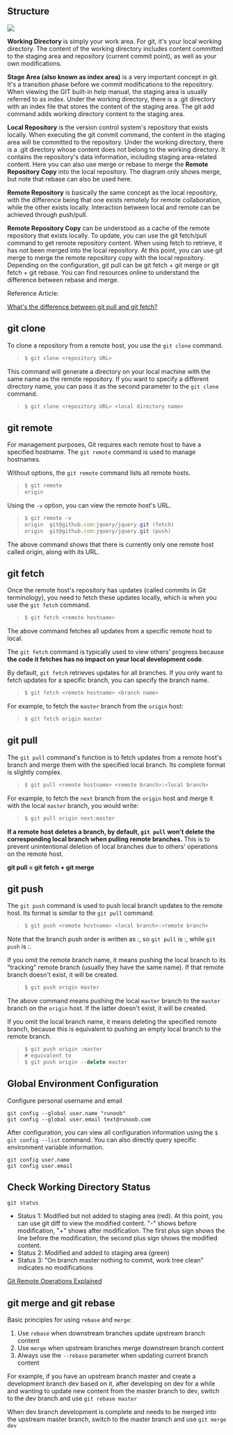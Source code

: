 ## Structure

![](https://pic2.zhimg.com/80/v2-af3bf6fee935820d481853e452ed2d55_720w.jpg?source=1940ef5c)

**Working Directory** is simply your work area. For git, it's your local working directory. The content of the working directory includes content committed to the staging area and repository (current commit point), as well as your own modifications.

**Stage Area (also known as index area)** is a very important concept in git. It's a transition phase before we commit modifications to the repository. When viewing the GIT built-in help manual, the staging area is usually referred to as index. Under the working directory, there is a .git directory with an index file that stores the content of the staging area. The git add command adds working directory content to the staging area.

**Local Repository** is the version control system's repository that exists locally. When executing the git commit command, the content in the staging area will be committed to the repository. Under the working directory, there is a .git directory whose content does not belong to the working directory. It contains the repository's data information, including staging area-related content. Here you can also use merge or rebase to merge the **Remote Repository Copy** into the local repository. The diagram only shows merge, but note that rebase can also be used here.

**Remote Repository** is basically the same concept as the local repository, with the difference being that one exists remotely for remote collaboration, while the other exists locally. Interaction between local and remote can be achieved through push/pull.

**Remote Repository Copy** can be understood as a cache of the remote repository that exists locally. To update, you can use the git fetch/pull command to get remote repository content. When using fetch to retrieve, it has not been merged into the local repository. At this point, you can use git merge to merge the remote repository copy with the local repository. Depending on the configuration, git pull can be git fetch + git merge or git fetch + git rebase. You can find resources online to understand the difference between rebase and merge.

Reference Article:

[What's the difference between git pull and git fetch?](https://www.zhihu.com/question/38305012)

## git clone

To clone a repository from a remote host, you use the `git clone` command.

> ```javascript
> $ git clone <repository URL>
> ```

This command will generate a directory on your local machine with the same name as the remote repository. If you want to specify a different directory name, you can pass it as the second parameter to the `git clone` command.

> ```javascript
> $ git clone <repository URL> <local directory name>
> ```

## git remote

For management purposes, Git requires each remote host to have a specified hostname. The `git remote` command is used to manage hostnames.

Without options, the `git remote` command lists all remote hosts.

> ```javascript
> $ git remote
> origin
> ```

Using the `-v` option, you can view the remote host's URL.

> ```javascript
> $ git remote -v
> origin  git@github.com:jquery/jquery.git (fetch)
> origin  git@github.com:jquery/jquery.git (push)
> ```

The above command shows that there is currently only one remote host called origin, along with its URL.

## git fetch

Once the remote host's repository has updates (called commits in Git terminology), you need to fetch these updates locally, which is when you use the `git fetch` command.

> ```javascript
> $ git fetch <remote hostname>
> ```

The above command fetches all updates from a specific remote host to local.

The `git fetch` command is typically used to view others' progress because **the code it fetches has no impact on your local development code**.

By default, `git fetch` retrieves updates for all branches. If you only want to fetch updates for a specific branch, you can specify the branch name.

> ```javascript
> $ git fetch <remote hostname> <branch name>
> ```

For example, to fetch the `master` branch from the `origin` host:

> ```javascript
> $ git fetch origin master
> ```

## git pull

The `git pull` command's function is to fetch updates from a remote host's branch and merge them with the specified local branch. Its complete format is slightly complex.

> ```javascript
> $ git pull <remote hostname> <remote branch>:<local branch>
> ```

For example, to fetch the `next` branch from the `origin` host and merge it with the local `master` branch, you would write:

> ```javascript
> $ git pull origin next:master
> ```

**If a remote host deletes a branch, by default, `git pull` won't delete the corresponding local branch when pulling remote branches.** This is to prevent unintentional deletion of local branches due to others' operations on the remote host.

**git pull = git fetch + git merge**

## git push

The `git push` command is used to push local branch updates to the remote host. Its format is similar to the `git pull` command.

> ```javascript
> $ git push <remote hostname> <local branch>:<remote branch>
> ```

Note that the branch push order is written as <source>:<destination>, so `git pull` is <remote branch>:<local branch>, while `git push` is <local branch>:<remote branch>.

If you omit the remote branch name, it means pushing the local branch to its "tracking" remote branch (usually they have the same name). If that remote branch doesn't exist, it will be created.

> ```javascript
> $ git push origin master
> ```

The above command means pushing the local `master` branch to the `master` branch on the `origin` host. If the latter doesn't exist, it will be created.

If you omit the local branch name, it means deleting the specified remote branch, because this is equivalent to pushing an empty local branch to the remote branch.

> ```javascript
> $ git push origin :master
> # equivalent to
> $ git push origin --delete master
> ```

## Global Environment Configuration

Configure personal username and email

```
git config --global user.name "runoob"
git config --global user.email text@runoob.com
```

After configuration, you can view all configuration information using the `$ git config --list` command. You can also directly query specific environment variable information.

```
git config user.name
git config user.email
```

## Check Working Directory Status

```
git status
```

- Status 1: Modified but not added to staging area (red). At this point, you can use git diff to view the modified content. "-" shows before modification, "+" shows after modification. The first plus sign shows the line before the modification, the second plus sign shows the modified content.
- Status 2: Modified and added to staging area (green)
- Status 3: "On branch master nothing to commit, work tree clean" indicates no modifications

[Git Remote Operations Explained](https://www.ruanyifeng.com/blog/2014/06/git_remote.html)

## git merge and git rebase

Basic principles for using `rebase` and `merge`:

1. Use `rebase` when downstream branches update upstream branch content
2. Use `merge` when upstream branches merge downstream branch content
3. Always use the `--rebase` parameter when updating current branch content

For example, if you have an upstream branch master and create a development branch dev based on it, after developing on dev for a while and wanting to update new content from the master branch to dev, switch to the dev branch and use `git rebase master`

When dev branch development is complete and needs to be merged into the upstream master branch, switch to the master branch and use `git merge dev`